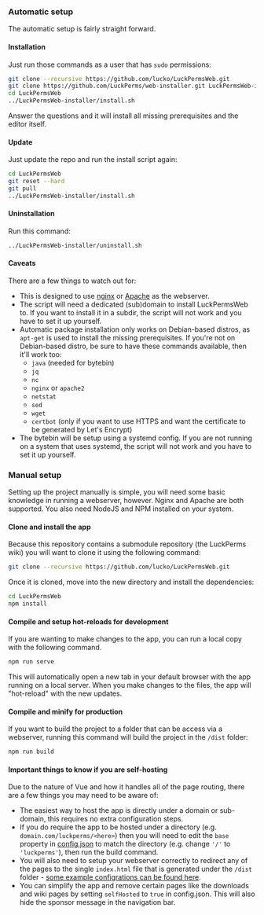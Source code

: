 ### Automatic setup
The automatic setup is fairly straight forward.

#### Installation
Just run those commands as a user that has `sudo` permissions:

```sh
git clone --recursive https://github.com/lucko/LuckPermsWeb.git
git clone https://github.com/LuckPerms/web-installer.git LuckPermsWeb-installer
cd LuckPermsWeb
../LuckPermsWeb-installer/install.sh
```

Answer the questions and it will install all missing prerequisites and the editor itself.

#### Update
Just update the repo and run the install script again:

```sh
cd LuckPermsWeb
git reset --hard
git pull
../LuckPermsWeb-installer/install.sh
```

#### Uninstallation
Run this command:

```sh
../LuckPermsWeb-installer/uninstall.sh
```

#### Caveats
There are a few things to watch out for:

- This is designed to use [nginx](https://www.nginx.com/) or [Apache](https://www.apache.org/) as the webserver.
- The script will need a dedicated (sub)domain to install LuckPermsWeb to. If you want to install it in a subdir, the script will not work and you have to set
  it up yourself.
- Automatic package installation only works on Debian-based distros, as `apt-get` is used to install the missing prerequisites. If you're not on Debian-based
  distro, be sure to have these commands available, then it'll work too:
  - `java` (needed for bytebin)
  - `jq`
  - `nc`
  - `nginx` or `apache2`
  - `netstat`
  - `sed`
  - `wget`
  - `certbot` (only if you want to use HTTPS and want the certificate to be generated by Let's Encrypt)
- The bytebin will be setup using a systemd config. If you are not running on a system that uses systemd, the script will not work and you have to set it up
  yourself.

### Manual setup
Setting up the project manually is simple, you will need some basic knowledge in running a webserver, however. Nginx and Apache are both supported. You also need NodeJS and NPM installed on your system.

#### Clone and install the app
Because this repository contains a submodule repository (the LuckPerms wiki) you will want to clone it using the following command:
```sh
git clone --recursive https://github.com/lucko/LuckPermsWeb.git
```

Once it is cloned, move into the new directory and install the dependencies:
```sh
cd LuckPermsWeb
npm install
```

#### Compile and setup hot-reloads for development
If you are wanting to make changes to the app, you can run a local copy with the following command.
```sh
npm run serve
```
This will automatically open a new tab in your default browser with the app running on a local server. When you make changes to the files, the app will "hot-reload" with the new updates.

#### Compile and minify for production
If you want to build the project to a folder that can be access via a webserver, running this command will build the project in the `/dist` folder:
```sh
npm run build
```

#### Important things to know if you are self-hosting
Due to the nature of Vue and how it handles all of the page routing, there are a few things you may need to be aware of:
- The easiest way to host the app is directly under a domain or sub-domain, this requires no extra configuration steps.
- If you do require the app to be hosted under a directory (e.g. `domain.com/luckperms/<here>`) then you will need to edit the `base` property in [config.json](https://github.com/lucko/LuckPermsWeb/edit/master/config.json) to match the directory (e.g. change `'/'` to `'luckperms'`), then run the build command.
- You will also need to setup your webserver correctly to redirect any of the pages to the single `index.html` file that is generated under the `/dist` folder - [some example configrations can be found here](https://router.vuejs.org/guide/essentials/history-mode.html#example-server-configurations).
- You can simplify the app and remove certain pages like the downloads and wiki pages by setting `selfHosted` to `true` in config.json. This will also hide the sponsor message in the navigation bar.
